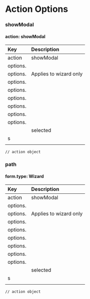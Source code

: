 # Action Options

### showModal
#### action: showModal

| Key | Description |
| :--- | :--- |
| action | showModal |
| options. |  |
| options. | Applies to wizard only |
| options. |  |
| options. |  |
| options. |  |
| options. |  |
| options. |  |
| options. |  |
|  |  selected |
| s |  |
|  |  |



```
// action object
```

### path
#### form.type: Wizard

| Key | Description |
| :--- | :--- |
| action | showModal |
| options. |  |
| options. | Applies to wizard only |
| options. |  |
| options. |  |
| options. |  |
| options. |  |
| options. |  |
| options. |  |
|  |  selected |
| s |  |
|  |  |



```
// action object
```






